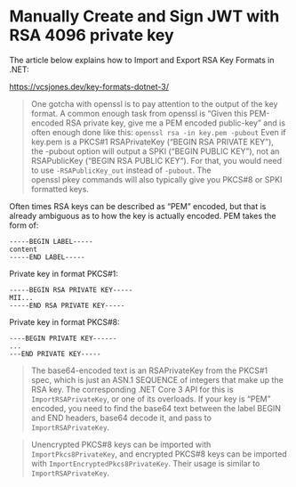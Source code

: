 # Manually Create and Sign JWT with RSA 4096 private key

The article below explains how to Import and Export RSA Key Formats in .NET:

https://vcsjones.dev/key-formats-dotnet-3/

> One gotcha with openssl is to pay attention to the output of the key format. A common enough task from openssl is “Given this PEM-encoded RSA private key, give me a PEM encoded public-key” and is often enough done like this: `openssl rsa -in key.pem -pubout` Even if key.pem is a PKCS#1 RSAPrivateKey (“BEGIN RSA PRIVATE KEY”), the -pubout option will output a SPKI (“BEGIN PUBLIC KEY”), not an RSAPublicKey (“BEGIN RSA PUBLIC KEY”). For that, you would need to use `-RSAPublicKey_out` instead of `-pubout`. The openssl pkey commands will also typically give you PKCS#8 or SPKI formatted keys.

Often times RSA keys can be described as “PEM” encoded, but that is already ambiguous as to how the key is actually encoded. PEM takes the form of:
```
-----BEGIN LABEL-----
content
-----END LABEL-----
```
Private key in format PKCS#1:
```
-----BEGIN RSA PRIVATE KEY-----
MII...
-----END RSA PRIVATE KEY-----
```
Private key in format PKCS#8:
```
----BEGIN PRIVATE KEY------
...
---END PRIVATE KEY-----
```

> The base64-encoded text is an RSAPrivateKey from the PKCS#1 spec, which is just an ASN.1 SEQUENCE of integers that make up the RSA key. The corresponding .NET Core 3 API for this is `ImportRSAPrivateKey`, or one of its overloads. If your key is “PEM” encoded, you need to find the base64 text between the label BEGIN and END headers, base64 decode it, and pass to `ImportRSAPrivateKey`.

> Unencrypted PKCS#8 keys can be imported with `ImportPkcs8PrivateKey`, and encrypted PKCS#8 keys can be imported with `ImportEncryptedPkcs8PrivateKey`. Their usage is similar to `ImportRSAPrivateKey`.
